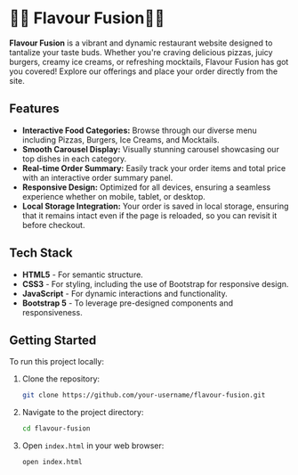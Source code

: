 # 🍕🍔 Flavour Fusion🍦🍹

**Flavour Fusion** is a vibrant and dynamic restaurant website designed to tantalize your taste buds. Whether you're craving delicious pizzas, juicy burgers, creamy ice creams, or refreshing mocktails, Flavour Fusion has got you covered! Explore our offerings and place your order directly from the site.

## Features

- **Interactive Food Categories:** Browse through our diverse menu including Pizzas, Burgers, Ice Creams, and Mocktails.
- **Smooth Carousel Display:** Visually stunning carousel showcasing our top dishes in each category.
- **Real-time Order Summary:** Easily track your order items and total price with an interactive order summary panel.
- **Responsive Design:** Optimized for all devices, ensuring a seamless experience whether on mobile, tablet, or desktop.
- **Local Storage Integration:** Your order is saved in local storage, ensuring that it remains intact even if the page is reloaded, so you can revisit it before checkout.

## Tech Stack

- **HTML5** - For semantic structure.
- **CSS3** - For styling, including the use of Bootstrap for responsive design.
- **JavaScript** - For dynamic interactions and functionality.
- **Bootstrap 5** - To leverage pre-designed components and responsiveness.

## Getting Started

To run this project locally:

1. Clone the repository:
    ```bash
    git clone https://github.com/your-username/flavour-fusion.git
    ```
2. Navigate to the project directory:
    ```bash
    cd flavour-fusion
    ```
3. Open `index.html` in your web browser:
    ```bash
    open index.html
    ```
